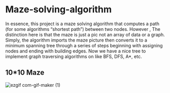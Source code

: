 # Maze-solving-algorithm

In essence, this project is a maze solving algorithm that computes a path (for some algorithms “shortest path”) between two nodes. However , The distinction here is that the maze is just a pic not an array of data or a graph. Simply, the algorithm imports the maze picture then converts it to a minimum spanning tree through a series of steps beginning with assigning nodes and ending with building edges. Now we have a nice tree to implement graph traversing algorithms on like BFS, DFS, A*, etc.

## 10*10 Maze
![ezgif com-gif-maker (1)](https://user-images.githubusercontent.com/59314933/144671264-79ead6cf-cacf-4dde-934c-b0e9a2c2ec56.gif)
